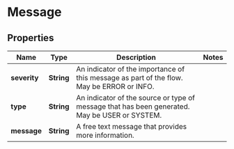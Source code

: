 
# Message

## Properties
Name | Type | Description | Notes
------------ | ------------- | ------------- | -------------
**severity** | **String** | An indicator of the importance of this message as part of the flow. May be ERROR or INFO. | 
**type** | **String** | An indicator of the source or type of message that has been generated. May be USER or SYSTEM. | 
**message** | **String** | A free text message that provides more information. | 



